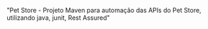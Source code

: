 "Pet Store - Projeto Maven para automação das APIs do Pet Store,  utilizando java, junit, Rest Assured"  
